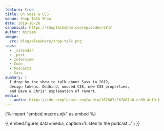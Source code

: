 ```yaml
---
feature: true
title: On Sass & CSS
venue: Shop Talk Show
date: 2019-10-28
canonical: https://shoptalkshow.com/episodes/384/
author: miriam
image:
  src: blog/elsewhere/shop-talk.png
tags:
  - _calendar
  - _post
  - Interview
  - Code
  - Podcasts
  - Sass
summary: |
  I drop by the show to talk about Sass in 2019,
  design tokens, Oddbird, unused CSS, new CSS properties,
  and Dave & Chris' explanation of revert.
media:
  - audio: https://cdn.simplecast.com/audio/167887/167887a0-ac00-4cf9-bc69-b5ca845997db/7f8ede83-f450-417c-9a00-2590ab39d636/shoptalkshow-384_tc.mp3
---
```

{% import "embed.macros.njk" as embed %}

{{ embed.figure(
  data=media,
  caption='Listen to the podcast…'
) }}
